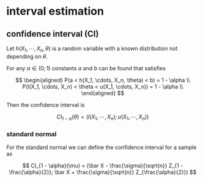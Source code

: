 # interval estimation

## confidence interval (CI)

Let $h(X_1, \cdots, X_n, \theta)$ is a random variable with a known distribution not depending on $\theta$.

For any $\alpha \in (0; 1)$ constants $a$ and $b$ can be found that satisfies

$$
\begin{aligned}
	P(a < h(X_1, \cdots, X_n, \theta) < b) = 1 - \alpha \\
	P(l(X_1, \cdots, X_n) < \theta < u(X_1, \cdots, X_n)) = 1 - \alpha \\
\end{aligned}
$$

Then the confidence interval is

$$
Cl_{1 - \alpha}(\theta) = (l(X_1, \cdots, X_n); u(X_1, \cdots, X_n))
$$

### standard normal

For the standard normal we can define the confidence interval for a sample as

$$
Cl_{1 - \alpha}(\mu) = (\bar X - \frac{\sigma}{\sqrt{n}} Z_{1 - \frac{\alpha}{2}}; \bar X + \frac{\sigma}{\sqrt{n}} Z_{\frac{\alpha}{2}})
$$
